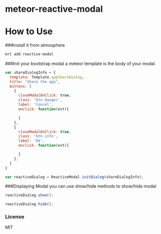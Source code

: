 meteor-reactive-modal
=====================

How to Use
=========
###install it from atmosphere


```js 
mrt add reactive-modal
```

###Init your bootstrap modal 
a meteor template is the body of your modal

```js
var shareDialogInfo = {
  template: Template.appShareDialog,
  title: "Share the app",
  buttons: [
    {
      closeModalOnClick: true,
      class: 'btn-danger',
      label: 'Cancel',
      onclick: function(evt){

      }
    },
    {
      closeModalOnClick: true,
      class: 'btn-info',
      label: 'Ok',
      onclick: function(evt){

      }
    },
  ]
}

var reactiveDialog = ReactiveModal.initDialog(shareDialogInfo);
```
###Displaying Modal
you can use show/hide methods to show/hide modal
```js
reactiveDialog.show();
```

```js
reactiveDialog.hide();
```

### License
MIT







